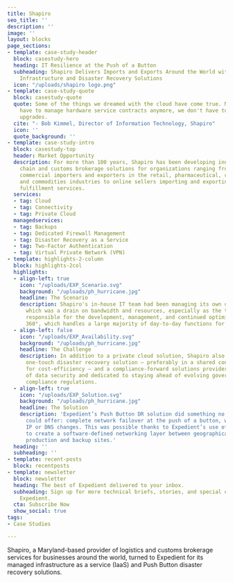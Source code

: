 ```yaml
---
title: Shapiro
seo_title: ''
description: ''
image: ''
layout: blocks
page_sections:
- template: case-study-header
  block: casestudy-hero
  heading: IT Resilience at the Push of a Button
  subheading: Shapiro Delivers Imports and Exports Around the World with Expedient’s
    Infrastructure and Disaster Recovery Solutions
  icon: "/uploads/shapiro logo.png"
- template: case-study-quote
  block: casestudy-quote
  quote: Some of the things we dreamed with the cloud have come true. My team doesn't
    have to manage hardware service contracts anymore, we don't have to worry about
    upgrades.
  cite: "- Bob Kimmel, Director of Information Technology, Shapiro"
  icon: ''
  quote_background: ''
- template: case-study-intro
  block: casestudy-top
  header: Market Opportunity
  description: For more than 100 years, Shapiro has been developing innovative supply
    chain and customs brokerage solutions for organizations ranging from traditional
    commercial importers and exporters in the retail, pharmaceutical, consumer goods,
    and commodities industries to online sellers importing and exporting through third-party
    fulfillment services.
  services:
  - tag: Cloud
  - tag: Connectivity
  - tag: Private Cloud
  managedservices:
  - tag: Backups
  - tag: Dedicated Firewall Management
  - tag: Disaster Recovery as a Service
  - tag: Two-Factor Authentication
  - tag: Virtual Private Network (VPN)
- template: highlights-2-column
  block: highlights-2col
  highlights:
  - align-left: true
    icon: "/uploads/EXP_Scenario.svg"
    background: "/uploads/ph_hurricane.jpg"
    headline: The Scenario
    description: Shapiro's in-house IT team had been managing its own data centers,
      which was a drain on bandwidth and resources, especially as the team is also
      responsible for the development, management, and continued optimization of Shapiro
      360°, which handles a large majority of day-to-day functions for the company.
  - align-left: false
    icon: "/uploads/EXP_Availability.svg"
    background: "/uploads/ph_hurricane.jpg"
    headline: The Challenge
    description: In addition to a private cloud solution, Shapiro also needed a robust,
      one-touch disaster recovery solution – preferably in a shared consumption model
      for cost-efficiency – and a compliance-forward solutions provider who was mindful
      of data security and dedicated to staying ahead of evolving government and industry
      compliance regulations.
  - align-left: true
    icon: "/uploads/EXP_Solution.svg"
    background: "/uploads/ph_hurricane.jpg"
    headline: The Solution
    description: 'Expedient’s Push Button DR solution did something no other provider
      could offer: complete network failover at the push of a button, without any
      IP or DNS changes. This was possible thanks to Expedient’s use of VMware NSX
      to create a software-defined networking layer between geographically diverse
      production and backup sites.'
  heading: ''
  subheading: ''
- template: recent-posts
  block: recentposts
- template: newsletter
  block: newsletter
  heading: The best of Expedient delivered to your inbox.
  subheading: Sign up for more technical briefs, stories, and special offers from
    Expedient.
  cta: Subscribe Now
  show_social: true
tags:
- Case Studies

---
```

Shapiro, a Maryland-based provider of logistics and customs brokerage services for businesses around the world, turned to Expedient for its managed infrastructure as a service (IaaS) and Push Button disaster recovery solutions.